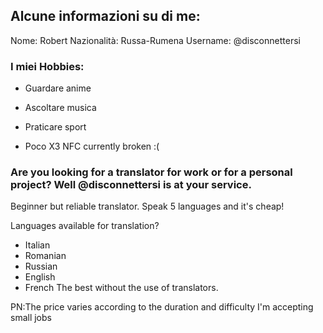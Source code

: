 ## Alcune informazioni su di me:

Nome: Robert
Nazionalità: Russa-Rumena
Username: @disconnettersi

### I miei Hobbies:
- Guardare anime

- Ascoltare musica

- Praticare sport

- Poco X3 NFC currently broken :(

### Are you looking for a translator for work or for a personal project? Well @disconnettersi is at your service.
Beginner but reliable translator. Speak 5 languages and it's cheap!

Languages available for translation?
- Italian
- Romanian
- Russian
- English
- French 
The best without the use of translators.

PN:The price varies according to the duration and difficulty
I'm accepting small jobs 
